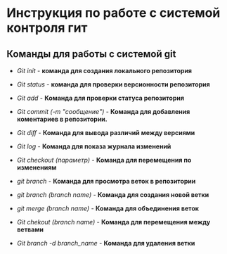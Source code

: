 # Инструкция по работе с системой контроля гит

## Команды для работы с системой git

* *Git init* - **команда для создания локального репозитория**

* *Git status* - **команда для проверки версионности репозитория**

* *Git add* - **Команда для проверки статуса репозитория**

* *Git commit (-m "сообщение")* - **Команда для добавления коментариев в репозитории.**

* *Git diff* - **Команда для вывода различий между версиями**

* *Git log* - **Команда для показа журнала изменений**

* *Git checkout (параметр)* - **Команда для перемещения по изменениям**

* *git branch* - **Команда для просмотра веток в репозитории**

* *git branch (branch name)* - **Команда для создания новой ветки**

* *git merge (branch name)* - **Команда для объединения веток**

* *Git chekout (branch name)* - **Команда для перемещения между ветвами**

* *Git branch -d branch_name* - **Команда для удаления ветки**